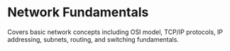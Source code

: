 # Network Fundamentals

Covers basic network concepts including OSI model, TCP/IP protocols, IP addressing, subnets, routing, and switching fundamentals.
